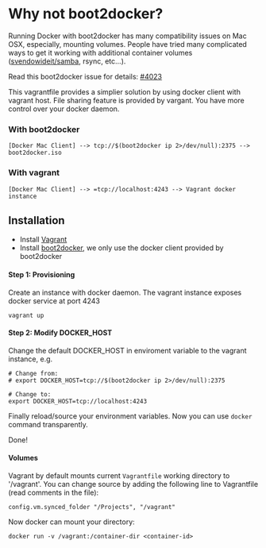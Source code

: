 Why not boot2docker?
==================

Running Docker with boot2docker has many compatibility issues on Mac OSX, especially, mounting volumes. People have tried many complicated ways to get it working with additional container volumes ([svendowideit/samba](https://registry.hub.docker.com/u/svendowideit/samba/), rsync, etc...).

Read this boot2docker issue for details: [#4023](https://github.com/dotcloud/docker/issues/4023)

This vagrantfile provides a simplier solution by using docker client with vagrant host. File sharing feature is provided by vargant. You have more control over your docker daemon.

### With boot2docker

    [Docker Mac Client] --> tcp://$(boot2docker ip 2>/dev/null):2375 --> boot2docker.iso


### With vagrant

    [Docker Mac Client] --> =tcp://localhost:4243 --> Vagrant docker instance


## Installation
  
  * Install [Vagrant](https://www.vagrantup.com/downloads.html)
  * Install [boot2docker](https://github.com/boot2docker/osx-installer/releases), we only use the docker client provided by boot2docker

#### Step 1: Provisioning

Create an instance with docker daemon. The vagrant instance exposes docker service at port 4243

    vagrant up
  
  
#### Step 2: Modify DOCKER_HOST

Change the default DOCKER_HOST in enviroment variable to the vagrant instance, e.g.

    # Change from:
    # export DOCKER_HOST=tcp://$(boot2docker ip 2>/dev/null):2375
    
    # Change to:    
    export DOCKER_HOST=tcp://localhost:4243

Finally reload/source your environment variables. Now you can use `docker` command transparently.

Done!


#### Volumes

Vagrant by default mounts current `Vagrantfile` working directory to '/vagrant'. You can change source by adding the following line to Vagrantfile (read comments in the file):

    config.vm.synced_folder "/Projects", "/vagrant"


Now docker can mount your directory:

    docker run -v /vagrant:/container-dir <container-id>



